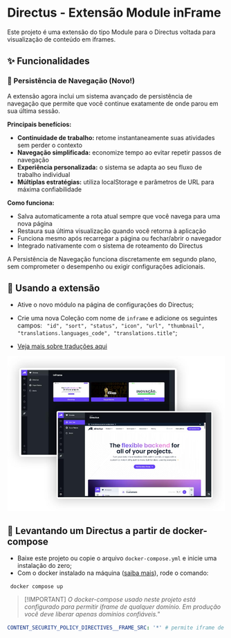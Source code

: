# Directus - Extensão Module inFrame

Este projeto é uma extensão do tipo Module para o Directus voltada para visualização de conteúdo em iframes.

## ✨ Funcionalidades

### 🔄 Persistência de Navegação (Novo!)

A extensão agora inclui um sistema avançado de persistência de navegação que permite que você continue exatamente de onde parou em sua última sessão.

**Principais benefícios:**
- **Continuidade de trabalho:** retome instantaneamente suas atividades sem perder o contexto
- **Navegação simplificada:** economize tempo ao evitar repetir passos de navegação  
- **Experiência personalizada:** o sistema se adapta ao seu fluxo de trabalho individual
- **Múltiplas estratégias:** utiliza localStorage e parâmetros de URL para máxima confiabilidade

**Como funciona:**
- Salva automaticamente a rota atual sempre que você navega para uma nova página
- Restaura sua última visualização quando você retorna à aplicação
- Funciona mesmo após recarregar a página ou fechar/abrir o navegador
- Integrado nativamente com o sistema de roteamento do Directus

A Persistência de Navegação funciona discretamente em segundo plano, sem comprometer o desempenho ou exigir configurações adicionais.

## 💎 Usando a extensão

- Ative o novo módulo na página de configurações do Directus;
- Crie uma nova Coleção com nome de `inframe` e adicione os seguintes campos:
  ` "id", "sort", "status", "icon", "url", "thumbnail", "translations.languages_code", "translations.title"`;

- [Veja mais sobre traduções aqui](https://docs.directus.io/guides/headless-cms/content-translations.html)

![Tela de visualização da extensão](docs/tela.jpg)

## 🚀 Levantando um Directus a partir de docker-compose

- Baixe este projeto ou copie o arquivo `docker-compose.yml` e inicie uma instalação do zero;
- Com o docker instalado na máquina ([saiba mais](https://docs.docker.com/get-docker/)), rode o comando:

```
 docker compose up
```

> [!IMPORTANT] _O docker-compose usado neste projeto está configurado para permitir iframe de qualquer domínio. Em
> produção você deve liberar apenas domínios confiáveis."_

```yaml
CONTENT_SECURITY_POLICY_DIRECTIVES__FRAME_SRC: '*' # permite iframe de qualquer domínio
```
